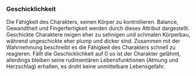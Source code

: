 ### Geschicklichkeit

Die Fähigkeit des Charakters, seinen Körper zu kontrollieren. Balance, Gewandtheit und Fingerfertigkeit werden
durch dieses Attribut dargestellt. Geschickte Charaktere neigen eher zu sehnigen und schmalen Körperbau, während
ungeschickte eher plump und dicker sind. Zusammen mit der Wahrnehmung beschreibt es die Fähigkeit des Charakters
schnell zu reagieren. Fällt die Geschicklichkeit auf 0 so ist der Charakter gelähmt, allerdings bleiben seine
rudimentären Lebensfunktionen (Atmung und Herzschlag) erhalten, es droht keine unmittelbare Lebensgefahr.
